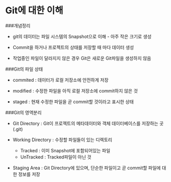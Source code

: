 Git에 대한 이해
===============

###개념정리  
- git의 데이터는 파일 시스템의 Snapshot으로 이해 - 아주 작은 크기로 생성

-	Commit을 하거나 프로젝트의 상태를 저장할 때 마다 데이터 생성

-	작업중인 파일이 달라지지 않은 경우 Git은 새로운 Git파일을 생성하지 않음

###Git의 파일 상태  
- commited : 데이터가 로컬 저장소에 안전하게 저장

-	modified : 수정한 파일을 아직 로컬 저장소에 commit하지 않은 것

-	staged : 현재 수정한 파일을 곧 commit할 것이라고 표시한 상태

###Git의 영역분리  
- Git Directory : Git이 프로젝트의 메타데이터와 객체 데이터베이스를 저장하는 곳(.git)

-	Working Directory : 수정할 파일들이 있는 디렉토리

	-	Tracked : 이미 Snapshot에 포함되어있는 파일  
	-	UnTracked : Tracked파일이 아닌 것

-	Staging Area : Git Directory에 있으며, 단순한 파일이고 곧 commit할 파일에 대한 정보를 저장
